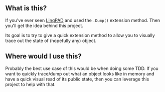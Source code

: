 What is this?
--
If you've ever seen [LinqPAD](http://www.linqpad.net/) and used the `.Dump()` extension method. Then you'll get the idea behind this project.

Its goal is to try to give a quick extension method to allow you to visually trace out the state of (hopefully any) object.

Where would I use this?
--
Probably the best use case of this would be when doing some TDD. If you want to quickly trace/dump out what an object looks like in memory and have a quick visual read of its public state, then you can leverage this project to help with that.
